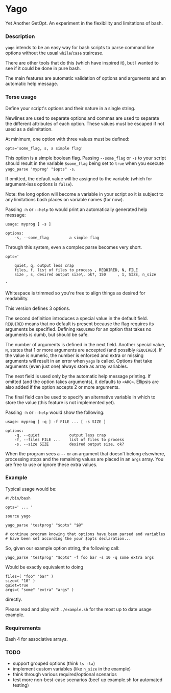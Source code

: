 # Yago

Yet Another GetOpt. An experiment in the flexibility and limitations of 
bash.

### Description

`yago` intends to be an easy way for bash scripts to parse command line 
options without the usual `while`/`case` staircase.

There are other tools that do this (which have inspired it), but I 
wanted to see if it could be done in pure bash.

The main features are automatic validation of options and arguments and 
an automatic help message.

### Terse usage

Define your script's options and their nature in a single string.

Newlines are used to separate options and commas are used to separate 
the different attributes of each option. These values must be escaped if 
not used as a delimitation.

At minimum, one option with three values must be defined:

~~~ { .bash }
opts='some_flag, s, a simple flag'
~~~

This option is a simple boolean flag. Passing `--some_flag` or `-s` to 
your script should result in the variable `$some_flag` being set to
`true` when you execute `yago_parse 'myprog' "$opts" -s`.

If omitted, the default value will be assigned to the variable (which 
for argument-less options is `false`).

Note: the long option will become a variable in your script so it is 
subject to any limitations bash places on variable names (for now).

Passing `-h` or `--help` to would print an automatically generated help 
message:

~~~ 
usage: myprog [ -s ]

options:
    -s, --some_flag         a simple flag

~~~

Through this system, even a complex parse becomes very short.

~~~ { .bash }
opts='

    quiet, q, output less crap
    files, f, list of files to process , REQUIRED, N, FILE
    size , s, desired output size\, ok?, 150     , 1, SIZE, n_size

'
~~~

Whitespace is trimmed so you're free to align things as desired for 
readability.

This version defines 3 options.

The second definition introduces a special value in the default field. 
`REQUIRED` means that no default is present because the flag requires 
its arguments be specified. Defining `REQUIRED` for an option that takes 
no arguments is dumb, but should be safe.

The number of arguments is defined in the next field. Another special 
value, `N`, states that 1 or more arguments are accepted (and possibly 
`REQUIRED`). If the value is numeric, the number is enforced and extra 
or missing arguments will result in an error when `yago` is called. 
Options that take arguments (even just one) always store as array 
variables.

The next field is used only by the automatic help message printing. If 
omitted (and the option takes arguments), it defaults to `<ARG>`. 
Ellipsis are also added if the option accepts 2 or more arguments.

The final field can be used to specify an alternative variable in which 
to store the value (this feature is not implemented yet).

Passing `-h` or `--help` would show the following:

~~~ 
usage: myprog [ -q ] -f FILE ... [ -s SIZE ]

options:
    -q, --quiet             output less crap
    -f, --files FILE ...    list of files to process
    -s, --size SIZE         desired output size, ok?
~~~

When the program sees a `--` or an argument that doesn't belong 
elsewhere, processing stops and the remaining values are placed in an 
`args` array. You are free to use or ignore these extra values.

### Example

Typical usage would be:

~~~ { .bash }
#!/bin/bash

opts=' ... '

source yago

yago_parse 'testprog' "$opts" "$@"

# continue program knowing that options have been parsed and variables 
# have been set according the your $opts declaration...
~~~

So, given our example option string, the following call:

~~~ { .bash }
yago_parse 'testprog' "$opts" -f foo bar -s 10 -q some extra args
~~~

Would be exactly equivalent to doing

~~~ 
files=( "foo" "bar" )
size=( "10" )
quiet=true
args=( "some" "extra" "args" )
~~~

directly.

Please read and play with `./example.sh` for the most up to date usage example.

### Requirements

Bash 4 for associative arrays.

### TODO

* support grouped options (think `ls -la`)
* implement custom variables (like `n_size` in the example)
* think through various required/optional scenarios
* test more non-best-case scenarios (beef up example.sh for automated 
  testing)
